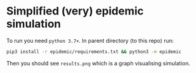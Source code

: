 # Simplified (very) epidemic simulation

To run you need `python 3.7+`. In parent directory (to this repo) run:
```bash
pip3 install -r epidemic/requirements.txt && python3 -m epidemic
```
Then you should see `results.png` which is a graph visualising simulation.
